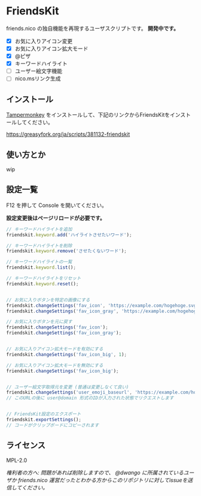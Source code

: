 # FriendsKit

friends.nico の独自機能を再現するユーザスクリプトです。 **開発中です。**

- [x] お気に入りアイコン変更
- [x] お気に入りアイコン拡大モード
- [x] @ピザ
- [x] キーワードハイライト
- [ ] ユーザー絵文字機能
- [ ] nico.msリンク生成

## インストール

[Tampermonkey](https://chrome.google.com/webstore/detail/tampermonkey/dhdgffkkebhmkfjojejmpbldmpobfkfo?hl=ja) をインストールして、下記のリンクからFriendsKitをインストールしてください。

https://greasyfork.org/ja/scripts/381132-friendskit

## 使い方とか

wip

## 設定一覧

F12 を押して Console を開いてください。

**設定変更後はページリロードが必要です。**

```javascript
// キーワードハイライトを追加
friendskit.keyword.add('ハイライトさせたいワード');

// キーワードハイライトを削除
friendskit.keyword.remove('させたくないワード');

// キーワードハイライトの一覧
friendskit.keyword.list();

// キーワードハイライトをリセット
friendskit.keyword.reset();


// お気に入りボタンを特定の画像にする
friendskit.changeSettings('fav_icon', 'https://example.com/hogehoge.svg(ここのURLをいじる)'); // アクティブ(明るい方) の画像URLを指定
friendskit.changeSettings('fav_icon_gray', 'https://example.com/hogehoge-gray.svg(ここのURLをいじる)'); // 暗い方 の画像URLを指定

// お気に入りボタンを元に戻す
friendskit.changeSettings('fav_icon');
friendskit.changeSettings('fav_icon_gray');


// お気に入りアイコン拡大モードを有効にする
friendskit.changeSettings('fav_icon_big', 1);

// お気に入りアイコン拡大モードを無効にする
friendskit.changeSettings('fav_icon_big');


// ユーザー絵文字取得元を変更 (普通は変更しなくて良い)
friendskit.changeSettings('user_emoji_baseurl', 'https://example.com/hogehogeapi/');
// このURLの後に user@domain 形式のIDが入力された状態でリクエストします


// FriendsKit設定のエクスポート
friendskit.exportSettings();
// コードがクリップボードにコピーされます
```

## ライセンス

MPL-2.0

*権利者の方へ: 問題があれば削除しますので、 @dwango に所属されているユーザか friends.nico 運営だったとわかる方からこのリポジトリに対してissueを送信してください。*